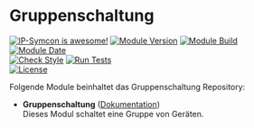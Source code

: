 # Gruppenschaltung  

[![IP-Symcon is awesome!](https://img.shields.io/badge/IP--Symcon-5.5-blue.svg)](https://www.symcon.de)
[![Module Version](https://img.shields.io/badge/Module_Version-1.00-blue.svg)]()
[![Module Build](https://img.shields.io/badge/Module_Build-1-blue.svg)]()
[![Module Date](https://img.shields.io/badge/Module_Date-20201120-blue.svg)]()  
[![Check Style](https://github.com/ubittner/Gruppenschaltung/workflows/Check%20Style/badge.svg)](https://github.com/ubittner/Gruppenschaltung/actions)
[![Run Tests](https://github.com/ubittner/Gruppenschaltung/workflows/Run%20Tests/badge.svg)](https://github.com/ubittner/Gruppenschaltung/actions)  
[![License](https://img.shields.io/badge/License-CC%20BY--NC--SA%204.0-green.svg)](https://creativecommons.org/licenses/by-nc-sa/4.0/)  

Folgende Module beinhaltet das Gruppenschaltung Repository:  

- __Gruppenschaltung__ ([Dokumentation](Gruppenschaltung))  
    Dieses Modul schaltet eine Gruppe von Geräten.